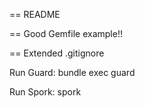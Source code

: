 == README

== Good Gemfile example!!

== Extended .gitignore

Run Guard: bundle exec guard

Run Spork: spork